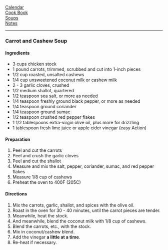 [Calendar](https://github.com/vmsmith/EDT/blob/master/calendar.md)          
[Cook Book](https://github.com/vmsmith/CookBook/blob/master/README.md)     
[Soups](https://github.com/vmsmith/CookBook/blob/master/soups.md)    
[Notes](https://github.com/vmsmith/CookBook/blob/master/notes.md)    

-----    

### Carrot and Cashew Soup   

#### Ingredients    
* 3 cups chicken stock     
* 1 pound carrots, trimmed, scrubbed and cut into 1-inch pieces
* 1/2 cup roasted, unsalted cashews   
* 1/4 cup unsweetened coconut milk or cashew milk   
* 2 - 3 garlic cloves, crushed   
* 1/2 medium shallot, quartered   
* 1/2 teaspoon sea salt, or more as needed   
* 1/4 teaspoon freshly ground black pepper, or more as needed   
* 1/4 teaspoon ground coriander   
* 1/4 teaspoon ground sumac   
* 1/2 teaspoon crushed red pepper flakes   
* 1 1/2 tablespoons extra-virgin olive oil, plus more for drizzling   
* 1 tablespoon fresh lime juice or apple cider vinegar (easy Action)  

#### Preparation   
1. Peel and cut the carrots   
2. Peel and crush the garlic cloves   
3. Peel and cut the shallot
4. Measure and mix the salt, pepper, coriander, sumac, and red pepper flakes   
5. Measure 1/8 cup of cashews   
6. Preheat the oven to 400F (205C)   

#### Directions  
1. Mix the carrots, garlic, shallot, and spices with the olive oil. 
2. Roast in the oven for 30 - 40 minutes, until the carrot pieces are tender.  
3. Meanwhile, heat the stock.
4. And meanwhile, blend the coconut milk with 1/8 cup of cashews.
5. Blend the carrots, etc., with the stock.  
6. Mix in coconut/cashew blend.  
7. Add the vinegar **a little at a time**.  
8. Re-heat if necessary.  
